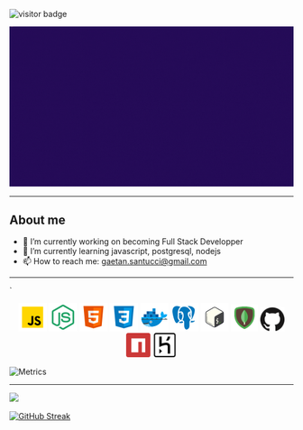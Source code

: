 ![visitor badge](https://visitor-badge.glitch.me/badge?page_id=GaetanSantucci.visitor-badge&left_color=black&right_color=purple&left_text=Hello%20Visitor)

![](./assets/images/prez.gif)

---

## About me

-   🔭 I’m currently working on becoming Full Stack Developper
-   🌱 I’m currently learning javascript, postgresql, nodejs
-   📫 How to reach me: gaetan.santucci@gmail.com

---

`<div style="text-align:center;">
![](./assets/icons/icons8-javascript-50.png)
![](./assets/icons/icons8-node-js-50.png)
![](./assets/icons/icons8-html-5-50.png)
![](./assets/icons/icons8-css3-50.png)
![](./assets/icons/icons8-docker-50.png)
![](./assets/icons/icons8-postgresql-50.png)
![](./assets/icons/icons8-bash-50.png)
<img src="./assets/icons/icons8-mongodb-96.png" width=48px>
<img src="./assets/icons/github.svg" width=43px>
<img src="./assets/icons/npm.svg" width=43px>
<img src="./assets/icons/heroku.svg" width=43px>

</div>

![Metrics](https://metrics.lecoq.io/GaetanSantucci?template=classic&base.header=0&isocalendar=1&languages=1&achievements=1&pagespeed=1&base.indepth=false&base.hireable=false&isocalendar.duration=half-year&languages.limit=8&languages.threshold=0%25&languages.other=false&languages.colors=github&languages.sections=most-used&languages.indepth=false&languages.analysis.timeout=15&languages.categories=markup%2C%20programming&languages.recent.categories=markup%2C%20programming&languages.recent.load=300&languages.recent.days=14&achievements.threshold=C&achievements.secrets=true&achievements.display=detailed&achievements.limit=0&pagespeed.url=.user.website&pagespeed.detailed=false&pagespeed.screenshot=false&pagespeed.pwa=false&config.timezone=Europe%2FParis)

---

![](https://github-readme-stats.vercel.app/api?username=GaetanSantucci&hide=contribs&count_private=true&show_icons=true&theme=aura)

[![GitHub Streak](https://github-readme-streak-stats.herokuapp.com?user=GaetanSantucci&theme=vision-friendly-dark&date_format=j%20M%5B%20Y%5D&fire=00DDB9)](https://git.io/streak-stats)
